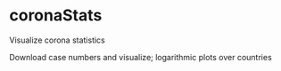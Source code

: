# coronaStats

Visualize corona statistics 

Download case numbers and visualize; logarithmic plots over countries 

